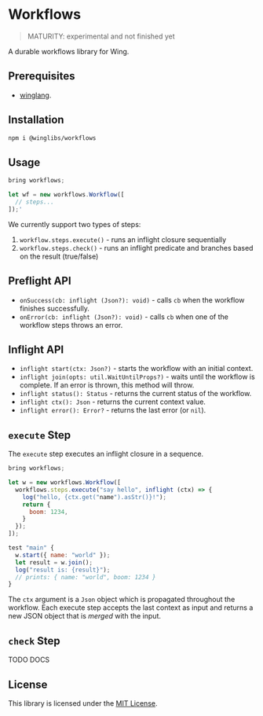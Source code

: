 # Workflows

> MATURITY: experimental and not finished yet

A durable workflows library for Wing.

## Prerequisites

* [winglang](https://winglang.io).

## Installation

```sh
npm i @winglibs/workflows
```

## Usage

```js
bring workflows;

let wf = new workflows.Workflow([
  // steps... 
]);'
```

We currently support two types of steps:

1. `workflow.steps.execute()` - runs an inflight closure sequentially
2. `workflow.steps.check()` - runs an inflight predicate and branches based on the result (true/false)

## Preflight API

* `onSuccess(cb: inflight (Json?): void)` - calls `cb` when the workflow finishes successfully.
* `onError(cb: inflight (Json?): void)` - calls `cb` when one of the workflow steps throws an error.

## Inflight API

* `inflight start(ctx: Json?)` - starts the workflow with an initial context.
* `inflight join(opts: util.WaitUntilProps?)` - waits until the workflow is complete. If an error is thrown, this method will throw.
* `inflight status(): Status` - returns the current status of the workflow.
* `inflight ctx(): Json` - returns the current context value.
* `inflight error(): Error?` - returns the last error (or `nil`).

## `execute` Step

The `execute` step executes an inflight closure in a sequence.

```js
bring workflows;

let w = new workflows.Workflow([
  workflows.steps.execute("say hello", inflight (ctx) => {
    log("hello, {ctx.get("name").asStr()}!");
    return {
      boom: 1234,
    }
  });
]);

test "main" {
  w.start({ name: "world" });
  let result = w.join();
  log("result is: {result}");
  // prints: { name: "world", boom: 1234 }
}
```

The `ctx` argument is a `Json` object which is propagated throughout the workflow. Each execute step
accepts the last context as input and returns a new JSON object that is *merged* with the input.

## `check` Step

TODO DOCS

## License

This library is licensed under the [MIT License](./LICENSE).

